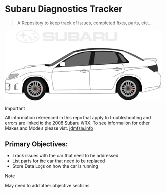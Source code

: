 # Subaru Diagnostics Tracker

>A Repository to keep track of issues, completed fixes, parts, etc...

![GR Subaru WRX Car](/assets/images/subaru-wrx-hero-image.svg)

> [!IMPORTANT]
> All information referenced in this repo that apply to troubleshooting and errors are linked to the 2008 Subaru WRX.
> To see information for other Makes and Models please vist. [jdmfsm.info](https://jdmfsm.info/)

## Primary Objectives:
 - Track issues with the car that need to be addressed
 - List parts for the car that need to be replaced
 - Store Data Logs on how the car is running
 
 > [!NOTE]
 > May need to add other objective sections